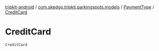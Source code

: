 [tripkit-android](../../index.md) / [com.skedgo.tripkit.parkingspots.models](../index.md) / [PaymentType](index.md) / [CreditCard](./-credit-card.md)

# CreditCard

`CreditCard`
